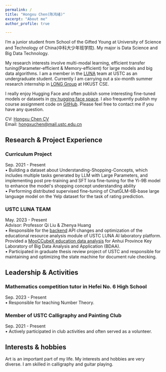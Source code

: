 ```yaml
---
permalink: /
title: "Hongxu Chen(陈鸿绪)"
excerpt: "About me"
author_profile: true

---
```


I’m a junior student from School of the Gifted Young at University of Science and Technology of China(中科大少年班学院). My major is Data Science and Big Data Technology.   
  
My research interests involve multi-modal learning, efficient transfer tuning(Parameter-efficient & Memory-efficient) for large models and big data algorithms. I am a member in the [LUNA](https://luna.bdaa.pro) team at USTC as an undergraduate student. Currently I am carrying out a six-month summer research internship in [LONG Group](https://long-group.cse.ust.hk/) at HKUST CSE.   

I really enjoy Hugging Face and often publish some interesting fine-tuned models or datasets in [my hugging face space](https://huggingface.co/Daxuxu36). I also frequently publish my course assignment code on [GitHub](https://github.com/ustcchx?tab=repositories). Please feel free to contact me if you have any question.


  
CV: [Hongxu Chen CV](https://ustcchx.github.io/hongxuchen.github.io/files/CV_HongxuChen.pdf)  
Email: hongxuchen@mail.ustc.edu.cn

Research & Project Experience
-----
### Curriculum Project 
Sep. 2021 - Present  
•  Building a dataset about Understanding-Shopping-Concepts, which includes multiple tasks generated by LLM with Large Parameters, and implementing post pre-training and SFT lora fine-tuning for the Yi-9B model to enhance the model's shopping concept understanding ability  
• Performing distributed supervised fine-tuning of ChatGLM-6B-base large language model on the Yelp dataset for the task of rating prediction.


### USTC LUNA TEAM  
May. 2023 - Present  
Advisor: Professor Qi Liu & Zhenya Huang  
•	Responsible for the [backend](https://git.iai.bdaa.pro/luna/kg-edu-backend) API changes and optimization of the educational resource analysis module of USTC LUNA AI laboratory platform. Provided a [MooCCubeX education data analysis](https://github.com/ustcchx/EduData/blob/master/docs/analysis/MOOCCubeX.ipynb) for Anhui Province Key Laboratory of Big Data Analysis and Application (BDAA).  
•	Participated in graduate thesis review project of USTC and responsible for maintaining and optimizing the state machine for document rule checking.  



Leadership & Activities
-----
### Mathematics competition tutor in Hefei No. 6 High School   
Sep. 2023 - Present  
•	Responsible for teaching Number Theory.  

  
### Member of USTC Calligraphy and Painting Club   
Sep. 2021 - Present  
•	Actively participated in club activities and often served as a volunteer.

Interests & hobbies
-----
Art is an important part of my life. My interests and hobbies are very diverse. I am skilled in calligraphy and guitar playing.



